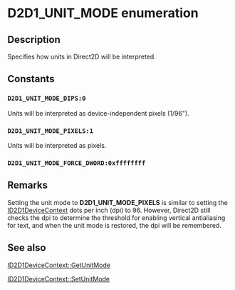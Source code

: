# D2D1_UNIT_MODE enumeration

## Description

Specifies how units in Direct2D will be interpreted.

## Constants

### `D2D1_UNIT_MODE_DIPS:0`

Units will be interpreted as device-independent pixels (1/96").

### `D2D1_UNIT_MODE_PIXELS:1`

Units will be interpreted as pixels.

### `D2D1_UNIT_MODE_FORCE_DWORD:0xffffffff`

## Remarks

Setting the unit mode to **D2D1_UNIT_MODE_PIXELS** is similar to setting the [ID2D1DeviceContext](https://learn.microsoft.com/windows/desktop/api/d2d1_1/nn-d2d1_1-id2d1devicecontext) dots per inch (dpi) to 96. However, Direct2D still checks the dpi to determine the threshold for enabling vertical antialiasing for text, and when the unit mode is restored, the dpi will be remembered.

## See also

[ID2D1DeviceContext::GetUnitMode](https://learn.microsoft.com/windows/desktop/api/d2d1_1/nf-d2d1_1-id2d1devicecontext-getunitmode)

[ID2D1DeviceContext::SetUnitMode](https://learn.microsoft.com/windows/desktop/api/d2d1_1/nf-d2d1_1-id2d1devicecontext-setunitmode)